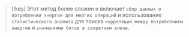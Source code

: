 
> [!key] 
> Этот метод более сложен и включает `сбор данных о потреблении энергии для многих операций` и использование `статистического анализа` для поиска `корреляций между потреблением энергии` и `значениями битов в секретном ключе`.
